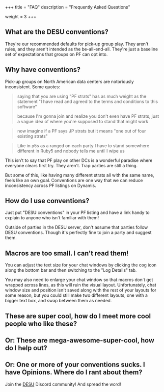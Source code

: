 +++
title = "FAQ"
description = "Frequently Asked Questions"

weight = 3
+++

## What are the DESU conventions?

They're our recommended defaults for pick-up group play.
They aren't rules, and they aren't intended as the be-all-end-all.
They're just a baseline set of expectations that groups on PF can opt into.

## Why have conventions?

Pick-up groups on North American data centers are notoriously inconsistent.
Some quotes:

> saying that you are using "PF strats" has as much weight as the statement "I have read and agreed to the terms and conditions to this software"
> 
> because I'm gonna join and realize you don't even have PF strats, just a vague idea of where you're supposed to stand that might work

> now imagine if a PF says JP strats but it means "one out of four existing strats"

> Like in p5s as a ranged on each party I have to stand somewhere different in Ruby5 and nobody tells me until I wipe us

This isn't to say that PF play on other DCs is a wonderful paradise where everyone clears first try.
They aren't. Trap parties are still a thing.

But some of this, like having many different strats all with the same name, feels like an own goal.
Conventions are one way that we can reduce inconsistency across PF listings on Dynamis.

## How do I use conventions?

Just put "DESU conventions" in your PF listing and have a link handy to explain to anyone who isn't familiar with them!

Outside of parties in the DESU server, don't assume that parties follow DESU conventions.
Though it's perfectly fine to join a party and suggest them.

## Macros are too small. I can't read them!

You can adjust the text size for your chat windows by clicking the cog icon along the bottom bar and then switching to the "Log Details" tab.

You may also need to enlarge your chat window so that macros don't get wrapped across lines, as this will ruin the visual layout.
Unfortunately, chat window size and position isn't saved along with the rest of your layouts for some reason,
but you could still make two different layouts, one with a bigger text box, and swap between them as needed.

## These are super cool, how do I meet more cool people who like these?

## Or: These are mega-awesome-super-cool, how do I help out?

## Or: One or more of your conventions sucks. I have Opinions. Where do I rant about them?

Join the [DESU] Discord community! And spread the word!

[DESU]: https://discord.gg/hVtSqdfFqX
